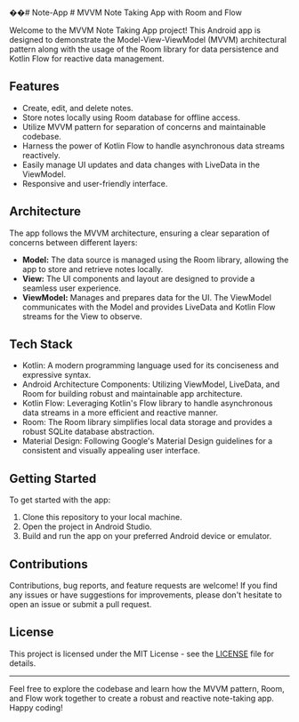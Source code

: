 ��#   N o t e - A p p 
 # MVVM Note Taking App with Room and Flow

Welcome to the MVVM Note Taking App project! This Android app is designed to demonstrate the Model-View-ViewModel (MVVM) architectural pattern along with the usage of the Room library for data persistence and Kotlin Flow for reactive data management.

## Features

- Create, edit, and delete notes.
- Store notes locally using Room database for offline access.
- Utilize MVVM pattern for separation of concerns and maintainable codebase.
- Harness the power of Kotlin Flow to handle asynchronous data streams reactively.
- Easily manage UI updates and data changes with LiveData in the ViewModel.
- Responsive and user-friendly interface.

## Architecture

The app follows the MVVM architecture, ensuring a clear separation of concerns between different layers:

- **Model:** The data source is managed using the Room library, allowing the app to store and retrieve notes locally.
- **View:** The UI components and layout are designed to provide a seamless user experience.
- **ViewModel:** Manages and prepares data for the UI. The ViewModel communicates with the Model and provides LiveData and Kotlin Flow streams for the View to observe.

## Tech Stack

- Kotlin: A modern programming language used for its conciseness and expressive syntax.
- Android Architecture Components: Utilizing ViewModel, LiveData, and Room for building robust and maintainable app architecture.
- Kotlin Flow: Leveraging Kotlin's Flow library to handle asynchronous data streams in a more efficient and reactive manner.
- Room: The Room library simplifies local data storage and provides a robust SQLite database abstraction.
- Material Design: Following Google's Material Design guidelines for a consistent and visually appealing user interface.

## Getting Started

To get started with the app:

1. Clone this repository to your local machine.
2. Open the project in Android Studio.
3. Build and run the app on your preferred Android device or emulator.

## Contributions

Contributions, bug reports, and feature requests are welcome! If you find any issues or have suggestions for improvements, please don't hesitate to open an issue or submit a pull request.

## License

This project is licensed under the MIT License - see the [LICENSE](LICENSE) file for details.

---

Feel free to explore the codebase and learn how the MVVM pattern, Room, and Flow work together to create a robust and reactive note-taking app. Happy coding!

 
